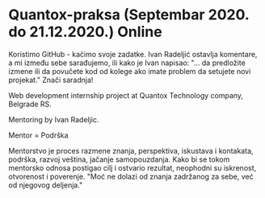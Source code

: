 # Quantox-praksa (Septembar 2020. do 21.12.2020.) Online



Koristimo GitHub - kačimo svoje zadatke. Ivan Radeljić ostavlja komentare, a mi između sebe sarađujemo, ili kako je Ivan napisao: "... da predložite izmene ili da povučete kod od kolege ako imate problem da setujete novi projekat." Znači saradnja!
 
Web development internship project at Quantox Technology company, Belgrade RS.

Mentoring by Ivan Radeljic.

Mentor = Podrška

Mentorstvo je proces razmene znanja, perspektiva, iskustava i kontakata, podrška, razvoj veština, jačanje samopouzdanja.
Kako bi se tokom mentorsko odnosa postigao cilj i ostvario rezultat, neophodni su iskrenost, otvorenost i poverenje.
"Moć ne dolazi od znanja zadržanog za sebe, već od njegovog deljenja."






